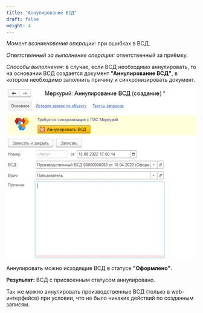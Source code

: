 ```yaml
---
title: "Аннулирование ВСД"
draft: false
weight: 4
---
```


*Момент возникновения операции:* при ошибках в ВСД.

*Ответственный за выполнение операции:* ответственный за приёмку.

*Способы выполнения:* в случае, если ВСД необходимо аннулировать, то на основании ВСД создается документ **"Аннулирование ВСД"**, в котором необходимо заполнить причину и синхронизировать документ.

[![1][1]][1]

Аннулировать можно исходящие ВСД в статусе **"Оформлено"**.

**Результат:** ВСД с присвоенным статусом аннулировано.

Так же можно аннулировать производственные ВСД (только в web-интерфейсе) при условии, что не было никаких действий по созданным записям.

[1]: 1.png
